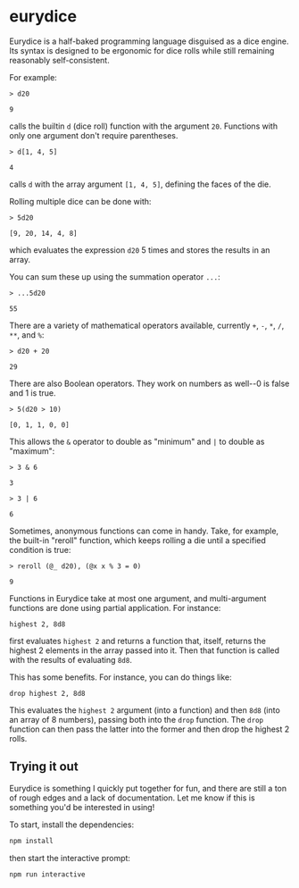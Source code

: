 # eurydice

Eurydice is a half-baked programming language disguised as a dice engine. Its syntax is designed to be ergonomic for dice rolls while still remaining reasonably self-consistent.

For example:
```
> d20

9
```
calls the builtin `d` (dice roll) function with the argument `20`. Functions with only one argument don't require parentheses.

```
> d[1, 4, 5]

4
```
calls `d` with the array argument `[1, 4, 5]`, defining the faces of the die.

Rolling multiple dice can be done with:
```
> 5d20

[9, 20, 14, 4, 8]
```
which evaluates the expression `d20` 5 times and stores the results in an array.

You can sum these up using the summation operator `...`:
```
> ...5d20

55
```

There are a variety of mathematical operators available, currently `+`, `-`, `*`, `/`, `**`, and `%`:

```
> d20 + 20

29
```

There are also Boolean operators. They work on numbers as well--0 is false and 1 is true.

```
> 5(d20 > 10)

[0, 1, 1, 0, 0]
```

This allows the `&` operator to double as "minimum" and `|` to double as "maximum":
```
> 3 & 6

3

> 3 | 6

6
```

Sometimes, anonymous functions can come in handy. Take, for example, the built-in "reroll" function, which keeps rolling a die until a specified condition is true:

```
> reroll (@_ d20), (@x x % 3 = 0)

9
```

Functions in Eurydice take at most one argument, and multi-argument functions are done using partial application. For instance:

```
highest 2, 8d8
```

first evaluates `highest 2` and returns a function that, itself, returns the highest 2 elements in the array passed into it. Then that function is called with the results of evaluating `8d8`.

This has some benefits. For instance, you can do things like:

```
drop highest 2, 8d8
```
This evaluates the `highest 2` argument (into a function) and then `8d8` (into an array of 8 numbers), passing both into the `drop` function. The `drop` function can then pass the latter into the former and then drop the highest 2 rolls.


## Trying it out

Eurydice is something I quickly put together for fun, and there are still a ton of rough edges and a lack of documentation. Let me know if this is something you'd be interested in using!

To start, install the dependencies:
```bash
npm install
```

then start the interactive prompt:
```
npm run interactive
```
